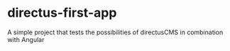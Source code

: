 # directus-first-app
A simple project that tests the possibilities of directusCMS in combination with Angular
